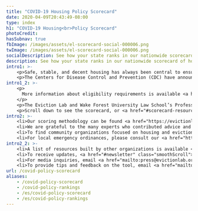 ```yaml
---
title: "COVID-19 Housing Policy Scorecard"
date: 2020-04-09T20:43:49-08:00
type: index
h1: "COVID-19 Housing<br>Policy Scorecard"
photoCredit:
hasSubnav: true
fbImage: /images/assets/el-scorecard-social-000006.png
twImage: /images/assets/el-scorecard-social-000006.png
socialDescription: See how your state ranks in our nationwide scorecard of housing policies in response to COVID-19.
description: See how your state ranks in our nationwide scorecard of housing policies in response to COVID-19.
intro1: >- 
    <p>Safe, stable, and decent housing has always been central to ensuring health and stability. Today, with the United States focused on containing the COVID-19 pandemic, the broader and longstanding issue of income and housing insecurity has quickly become paramount to the health of an entire nation.</p> 
    <p>The Centers for Disease Control and Prevention (CDC) have announced a federal eviction moratorium in effect from 9/4/2020 through 1/31/21, which is expected to be extended through 3/31/21. This follows the expiration of many state and federal orders, including the CARES Act. The CDC moratorium blocks landlords from evicting tenants who are currently not able to pay rent and do not have another safe housing option if they were to be evicted.</p>
intro1_2: >-
    <p>
      More information about eligibility requirements is available <a href="/federal-eviction-moratorium-update"> in our post on the federal moratorium</a>. Under this guidance, states and local jurisdictions are also able to put in place more comprehensive eviction moratoriums.
    </p>
    <p>The Eviction Lab and Wake Forest University Law School’s Professor Emily Benfer have developed the COVID-19 Housing Policy Scorecard to distill the contents of thousands of emergency orders, declarations, and legislation into a clear set of critical measures included in, and left out of, state-level pandemic responses related to eviction and housing.</p>
    <p>Scroll down to see the scorecard, or <a href="#scorecard-resources" class="smoothScroll">view the scoring methodology, learn about our partners, get resources, and more</a>.</p>
intro2: >-
    <li>Our scoring methodology can be found <a href="https://evictionlab.org/covid-housing-scorecard-methods" target="_blank">here</a>.</li>
    <li>We are grateful to the many experts who contributed advice and research assistance to the scorecard. A list of contributing partners can be found <a href="/covid-housing-scorecard-methods/#acknowledgements">here</a>.</li> 
    <li>To find community organizations focused on housing and eviction in your community, visit <a href="https://justshelter.org" target="_blank">JustShelter.org</a>.</li> 
    <li>For local emergency ordinances, please consult our <a href="https://evictionlab.org/covid-eviction-policies/">policy tracker</a>.</li> 
intro2_2: >-
    <li>A list of resources built by other organizations is available <a href="/covid-housing-scorecard-methods/#outside-resources">here</a>.</li>
    <li>To receive updates, <a href="#newsletter" class="smoothScroll">add your email below</a>.</li> 
    <li>For media inquiries, email <a href="mailto:press@evictionlab.org">press@evictionlab.org</a>.</li> 
    <li>To provide tips and feedback on the tool, email <a href="mailto:info@evictionlab.org">info@evictionlab.org</a>.</li>
url: /covid-policy-scorecard
aliases:
    - /covid-policy-scorecard
    - /covid-policy-rankings
    - /es/covid-policy-scorecard
    - /es/covid-policy-rankings
---
```

